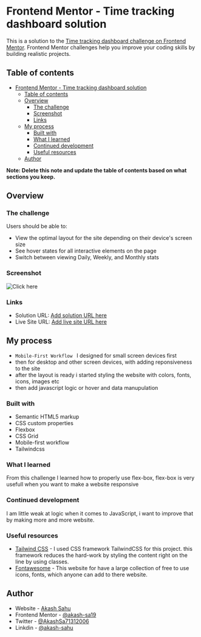 # Frontend Mentor - Time tracking dashboard solution

This is a solution to the [Time tracking dashboard challenge on Frontend Mentor](https://www.frontendmentor.io/challenges/time-tracking-dashboard-UIQ7167Jw). Frontend Mentor challenges help you improve your coding skills by building realistic projects. 

## Table of contents

- [Frontend Mentor - Time tracking dashboard solution](#frontend-mentor---time-tracking-dashboard-solution)
  - [Table of contents](#table-of-contents)
  - [Overview](#overview)
    - [The challenge](#the-challenge)
    - [Screenshot](#screenshot)
    - [Links](#links)
  - [My process](#my-process)
    - [Built with](#built-with)
    - [What I learned](#what-i-learned)
    - [Continued development](#continued-development)
    - [Useful resources](#useful-resources)
  - [Author](#author)

**Note: Delete this note and update the table of contents based on what sections you keep.**

## Overview

### The challenge

Users should be able to:

- View the optimal layout for the site depending on their device's screen size
- See hover states for all interactive elements on the page
- Switch between viewing Daily, Weekly, and Monthly stats

### Screenshot

![Click here](.images/Screenshot.png/screenshot.jpg)


### Links

- Solution URL: [Add solution URL here](https://your-solution-url.com)
- Live Site URL: [Add live site URL here](https://your-live-site-url.com)

## My process
- `Mobile-First Workflow ` I designed for small screen devices first
- then for desktop and other screen devices, with adding reponsiveness to the site 
- after the layout is ready i started styling the website with colors, fonts, icons, images etc  
- then add javascript logic or hover and data manupulation
### Built with

- Semantic HTML5 markup
- CSS custom properties
- Flexbox
- CSS Grid
- Mobile-first workflow
- Tailwindcss

### What I learned
From this challenge I learned how to properly use flex-box, flex-box is very usefull when you want to make a website responsive  

### Continued development

I am little weak at logic when it comes to JavaScript, i want to improve that by making more and more website. 

### Useful resources

- [Tailwind CSS](https://tailwindcss.com/) - I used CSS framework TailwindCSS for this project. this framework reduces the hard-work by styling the content right on the line by using classes.
- [Fontawesome](https://fontawesome.com/) - This website for have a large collection of free to use icons, fonts, which anyone can add to there website.

## Author

- Website - [Akash Sahu](https://www.your-site.com)
- Frontend Mentor - [@akash-sa19](https://www.frontendmentor.io/profile/akash-Sa19)
- Twitter - [@AkashSa71312006](https://www.twitter.com/AkashSa713120006)
- Linkdin - [@akash-sahu](https://www.linkedin.com/in/akash-sahu-4b4615220/)

